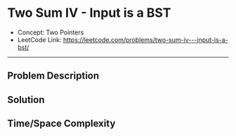 # Two Sum IV - Input is a BST

- Concept: Two Pointers
- LeetCode Link: https://leetcode.com/problems/two-sum-iv---input-is-a-bst/

---

## Problem Description

## Solution

## Time/Space Complexity

